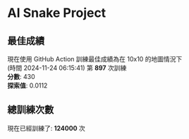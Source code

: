 
# AI Snake Project

## **最佳成績**
現在使用 GitHub Action 訓練最佳成績為在 10x10 的地圖情況下  
(時間 2024-11-24 06:15:41) 第 **897** 次訓練  
**分數**: 430  
**探索值**: 0.0112

## 總訓練次數
現在已經訓練了: **124000** 次
